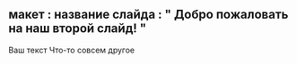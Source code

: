  макет : название слайда
 : " Добро пожаловать на наш второй слайд! "
---
Ваш текст
Что-то совсем другое
